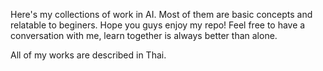 Here's my collections of work in AI. Most of them are basic concepts and relatable to beginers. Hope you guys enjoy my repo!
Feel free to have a conversation with me, learn together is always better than alone.

All of my works are described in Thai.
